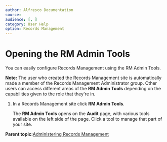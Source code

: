 ```yaml
---
author: Alfresco Documentation
source: 
audience: [, ]
category: User Help
option: Records Management
---
```


# Opening the RM Admin Tools

You can easily configure Records Management using the RM Admin Tools.

**Note:** The user who created the Records Management site is automatically made a member of the Records Management Administrator group. Other users can access different areas of the **RM Admin Tools** depending on the capabilities given to the role that they're in.

1.  In a Records Management site click **RM Admin Tools**.

    The **RM Admin Tools** opens on the **Audit** page, with various tools available on the left side of the page. Click a tool to manage that part of your site.


**Parent topic:**[Administering Records Management](../concepts/rm-admin-intro.md)

